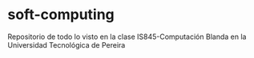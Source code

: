 # soft-computing
Repositorio de todo lo visto en la clase IS845-Computación Blanda en la Universidad Tecnológica de Pereira
